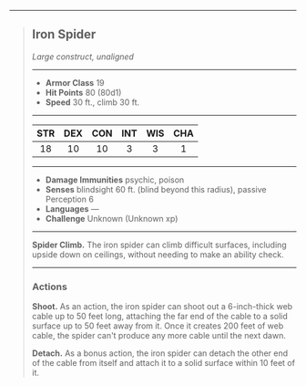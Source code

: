 ***
> ## Iron Spider
> *Large construct, unaligned*
> 
> ***
> 
> - **Armor Class** 19
> - **Hit Points** 80 (80d1)
> - **Speed** 30 ft., climb 30 ft.
> 
> ***
> 
> |STR|DEX|CON|INT|WIS|CHA|
> |:---:|:---:|:---:|:---:|:---:|:---:|
> |18|10|10|3|3|1|
> 
> ***
> 
> - **Damage Immunities** psychic, poison
> - **Senses** blindsight 60 ft. (blind beyond this radius), passive Perception 6
> - **Languages** —
> - **Challenge** Unknown (Unknown xp)
> 
> ***
> 
> **Spider Climb.** The iron spider can climb difficult surfaces, including upside down on ceilings, without needing to make an ability check.
> 
> ***
> 
> ### Actions
> **Shoot.** As an action, the iron spider can shoot out a 6-inch-thick web cable up to 50 feet long, attaching the far end of the cable to a solid surface up to 50 feet away from it. Once it creates 200 feet of web cable, the spider can't produce any more cable until the next dawn.
> 
> **Detach.** As a bonus action, the iron spider can detach the other end of the cable from itself and attach it to a solid surface within 10 feet of it.